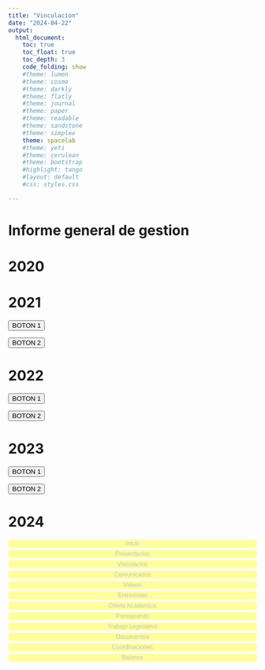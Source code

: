 ```yaml
---
title: "Vinculacion"
date: "2024-04-22"
output:
  html_document:
    toc: true
    toc_float: true
    toc_depth: 3
    code_folding: show
    #theme: lumen
    #theme: cosmo
    #theme: darkly
    #theme: flatly
    #theme: journal
    #theme: paper
    #theme: readable
    #theme: sandstone
    #theme: simplex
    theme: spacelab
    #theme: yeti
    #theme: cerulean
    #theme: bootstrap
    #highlight: tango
    #layout: default
    #css: styles.css

---
```




# Informe general de gestion


# 2020

# 2021

<button onclick="'">BOTON 1</button>

<button onclick="'">BOTON 2</button>



# 2022
<button onclick="'">BOTON 1</button>

<button onclick="'">BOTON 2</button>


# 2023
<button onclick="'">BOTON 1</button>

<button onclick="'">BOTON 2</button>

# 2024



<style>
.button-container {
  display: grid;
  grid-template-columns: repeat(1, 1fr); /* Organiza en 3 columnas */
  grid-gap: 5px; /* Espacio entre botones */
}

.button-container button {
  font-size: 12px;
  background-color:  #FFFF99; /* Cambia el color de fondo de los botones a naranja */
  color: #C0C0C0; /* Cambia el color del texto de los botones a gris plateado */
  border: none;
  border-radius: 5px;
  cursor: pointer;
}

.button-container button:hover {
  background-color: #FF6347; /* Cambia el color de fondo al pasar el ratón sobre los botones */
}
</style>

<div class="button-container">
  <button onclick="location.href='index.html'">Inicio</button>
  <button onclick="location.href='Presentacion.html'">Presentacion</button>
  <button onclick="location.href='Vinculacion.html'">Vinculacion</button>
  <button onclick="location.href='Comunicados.html'">Comunicados</button>
  <button onclick="location.href='Videos.html'">Videos</button>
  <button onclick="location.href='Entrevistas.html'">Entrevistas</button>
  <button onclick="location.href='OfertaAcademica.html'">Oferta Académica</button>
  <button onclick="location.href='Presupuesto.html'">Presupuesto</button>
  <button onclick="location.href='TrabajoLegislativo.html'">Trabajo Legislativo</button>
  <button onclick="location.href='Documentos.html'">Documentos</button>
  <button onclick="location.href='Coordinaciones.html'">Coordinaciones</button>
  <button onclick="location.href='Balance.html'">Balance</button>
</div>

